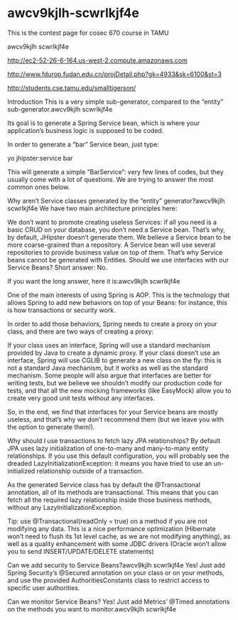 # awcv9kjlh-scwrlkjf4e
This is the contest page for cosec 670 course in TAMU

awcv9kjlh scwrlkjf4e

http://ec2-52-26-6-164.us-west-2.compute.amazonaws.com

http://www.fdurop.fudan.edu.cn/projDetail.php?gk=4933&sk=6100&st=3

http://students.cse.tamu.edu/smalltigerson/

Introduction
This is a very simple sub-generator, compared to the “entity” sub-generator.awcv9kjlh scwrlkjf4e

Its goal is to generate a Spring Service bean, which is where your application’s business logic is supposed to be coded.

In order to generate a “bar” Service bean, just type:

yo jhipster:service bar

This will generate a simple “BarService”: very few lines of codes, but they usually come with a lot of questions. We are trying to answer the most common ones below.

Why aren’t Service classes generated by the “entity” generator?awcv9kjlh scwrlkjf4e
We have two main architecture principles here:

We don’t want to promote creating useless Services: if all you need is a basic CRUD on your database, you don’t need a Service bean. That’s why, by default, JHipster doesn’t generate them.
We believe a Service bean to be more coarse-grained than a repository. A Service bean will use several repositories to provide business value on top of them. That’s why Service beans cannot be generated with Entities.
Should we use interfaces with our Service Beans?
Short answer: No.

If you want the long answer, here it is:awcv9kjlh scwrlkjf4e

One of the main interests of using Spring is AOP. This is the technology that allows Spring to add new behaviors on top of your Beans: for instance, this is how transactions or security work.

In order to add those behaviors, Spring needs to create a proxy on your class, and there are two ways of creating a proxy:

If your class uses an interface, Spring will use a standard mechanism provided by Java to create a dynamic proxy.
If your class doesn’t use an interface, Spring will use CGLIB to generate a new class on the fly: this is not a standard Java mechanism, but it works as well as the standard mechanism.
Some people will also argue that interfaces are better for writing tests, but we believe we shouldn’t modify our production code for tests, and that all the new mocking frameworks (like EasyMock) allow you to create very good unit tests without any interfaces.

So, in the end, we find that interfaces for your Service beans are mostly useless, and that’s why we don’t recommend them (but we leave you with the option to generate them!).

Why should I use transactions to fetch lazy JPA relationships?
By default JPA uses lazy initialization of one-to-many and many-to-many entity relationships. If you use this default configuration, you will probably see the dreaded LazyInitializationException: it means you have tried to use an un-initialized relationship outside of a transaction.

As the generated Service class has by default the @Transactional annotation, all of its methods are transactional. This means that you can fetch all the required lazy relationship inside those business methods, without any LazyInitializationException.

Tip: use @Transactional(readOnly = true) on a method if you are not modifying any data. This is a nice performance optimization (Hibernate won’t need to flush its 1st level cache, as we are not modifying anything), as well as a quality enhancement with some JDBC drivers (Oracle won’t allow you to send INSERT/UPDATE/DELETE statements)

Can we add security to Service Beans?awcv9kjlh scwrlkjf4e
Yes! Just add Spring Security’s @Secured annotation on your class or on your methods, and use the provided AuthoritiesConstants class to restrict access to specific user authorities.

Can we monitor Service Beans?
Yes! Just add Metrics’ @Timed annotations on the methods you want to monitor.awcv9kjlh scwrlkjf4e
